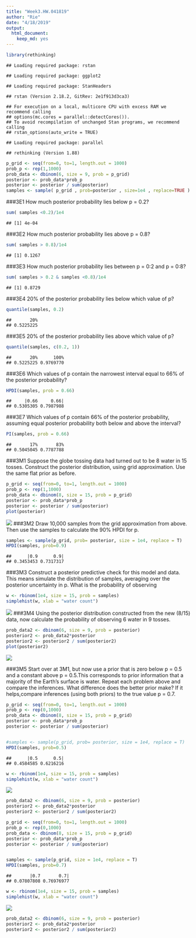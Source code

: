 ```yaml
---
title: "Week3.HW.041819"
author: "Rie"
date: "4/18/2019"
output: 
  html_document: 
    keep_md: yes
---
```


```r
library(rethinking)
```

```
## Loading required package: rstan
```

```
## Loading required package: ggplot2
```

```
## Loading required package: StanHeaders
```

```
## rstan (Version 2.18.2, GitRev: 2e1f913d3ca3)
```

```
## For execution on a local, multicore CPU with excess RAM we recommend calling
## options(mc.cores = parallel::detectCores()).
## To avoid recompilation of unchanged Stan programs, we recommend calling
## rstan_options(auto_write = TRUE)
```

```
## Loading required package: parallel
```

```
## rethinking (Version 1.88)
```



```r
p_grid <- seq(from=0, to=1, length.out = 1000)
prob_p <- rep(1,1000)
prob_data <- dbinom(6, size = 9, prob = p_grid)
posterior <- prob_data*prob_p
posterior <- posterior / sum(posterior)
samples <- sample( p_grid , prob=posterior , size=1e4 , replace=TRUE )
```

###3E1 How much posterior probability lies below p = 0.2?

```r
sum( samples <0.2)/1e4
```

```
## [1] 4e-04
```

###3E2 How much posterior probability lies above p = 0.8?

```r
sum( samples > 0.8)/1e4
```

```
## [1] 0.1267
```

###3E3 How much posterior probability lies between p = 0:2 and p = 0:8?

```r
sum( samples > 0.2 & samples <0.8)/1e4
```

```
## [1] 0.8729
```

###3E4 20% of the posterior probability lies below which value of p?

```r
quantile(samples, 0.2)
```

```
##       20% 
## 0.5225225
```
###3E5 20% of the posterior probability lies above which value of p?

```r
quantile(samples, c(0.2, 1))
```

```
##       20%      100% 
## 0.5225225 0.9769770
```

###3E6 Which values of p contain the narrowest interval equal to 66% of the posterior probability?


```r
HPDI(samples, prob = 0.66)
```

```
##     |0.66     0.66| 
## 0.5305305 0.7987988
```

###3E7 Which values of p contain 66% of the posterior probability, assuming equal posterior probability both below and above the interval?


```r
PI(samples, prob = 0.66)
```

```
##       17%       83% 
## 0.5045045 0.7787788
```

###3M1 Suppose the globe tossing data had turned out to be 8 water in 15 tosses. Construct the posterior distribution, using grid approximation. Use the same flat prior as before.

```r
p_grid <- seq(from=0, to=1, length.out = 1000)
prob_p <- rep(1,1000)
prob_data <- dbinom(8, size = 15, prob = p_grid)
posterior <- prob_data*prob_p
posterior <- posterior / sum(posterior)
plot(posterior)
```

![](Week3.HW.041819_files/figure-html/Rcode.HW3M1-1.png)<!-- -->
###3M2 Draw 10,000 samples from the grid approximation from above. Then use the samples to calculate the 90% HPDI for p.


```r
samples <- sample(p_grid, prob= posterior, size = 1e4, replace = T)
HPDI(samples, prob=0.9)
```

```
##      |0.9      0.9| 
## 0.3453453 0.7317317
```
###3M3 Construct a posterior predictive check for this model and data. This means simulate the distribution of samples, averaging over the posterior uncertainty in p. What is the probability of observing


```r
w <- rbinom(1e4, size = 15, prob = samples)
simplehist(w, xlab = "water count")
```

![](Week3.HW.041819_files/figure-html/Rcode.HW3M3-1.png)<!-- -->
###3M4 Using the posterior distribution constructed from the new (8/15) data, now calculate the probability of observing 6 water in 9 tosses.


```r
prob_data2 <- dbinom(6, size = 9, prob = posterior)
posterior2 <- prob_data2*posterior
posterior2 <- posterior2 / sum(posterior2)
plot(posterior2)
```

![](Week3.HW.041819_files/figure-html/Rcode.HW3M4-1.png)<!-- -->

###3M5 Start over at 3M1, but now use a prior that is zero below p = 0.5 and a constant above p = 0.5.This corresponds to prior information that a majority of the Earth’s surface is water. Repeat each problem above and compare the inferences. What difference does the better prior make? If it helps,compare inferences (using both priors) to the true value p = 0.7.


```r
p_grid <- seq(from=0, to=1, length.out = 1000)
prob_p <- rep(0,1000)
prob_data <- dbinom(8, size = 15, prob = p_grid)
posterior <- prob_data*prob_p
posterior <- posterior / sum(posterior)


#samples <- sample(p_grid, prob= posterior, size = 1e4, replace = T)
HPDI(samples, prob=0.5)
```

```
##      |0.5      0.5| 
## 0.4584585 0.6216216
```

```r
w <- rbinom(1e4, size = 15, prob = samples)
simplehist(w, xlab = "water count")
```

![](Week3.HW.041819_files/figure-html/Rcode.HW3M5-1-1.png)<!-- -->

```r
prob_data2 <- dbinom(6, size = 9, prob = posterior)
posterior2 <- prob_data2*posterior
posterior2 <- posterior2 / sum(posterior2)
```

```r
p_grid <- seq(from=0, to=1, length.out = 1000)
prob_p <- rep(0,1000)
prob_data <- dbinom(8, size = 15, prob = p_grid)
posterior <- prob_data*prob_p
posterior <- posterior / sum(posterior)


samples <- sample(p_grid, size = 1e4, replace = T)
HPDI(samples, prob=0.7)
```

```
##       |0.7       0.7| 
## 0.07807808 0.76976977
```

```r
w <- rbinom(1e4, size = 15, prob = samples)
simplehist(w, xlab = "water count")
```

![](Week3.HW.041819_files/figure-html/Rcode.HW3M5-2-1.png)<!-- -->

```r
prob_data2 <- dbinom(6, size = 9, prob = posterior)
posterior2 <- prob_data2*posterior
posterior2 <- posterior2 / sum(posterior2)
```
